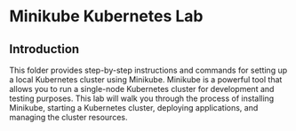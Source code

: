 # Minikube Kubernetes Lab

## Introduction

This folder provides step-by-step instructions and commands for setting up a local Kubernetes cluster using Minikube. Minikube is a powerful tool that allows you to run a single-node Kubernetes cluster for development and testing purposes. This lab will walk you through the process of installing Minikube, starting a Kubernetes cluster, deploying applications, and managing the cluster resources.